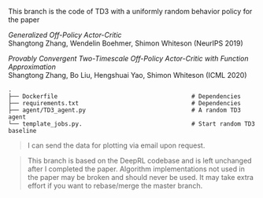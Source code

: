 This branch is the code of TD3 with a uniformly random behavior policy for the paper

*Generalized Off-Policy Actor-Critic* \
Shangtong Zhang, Wendelin Boehmer, Shimon Whiteson (NeurIPS 2019)

*Provably Convergent Two-Timescale Off-Policy Actor-Critic with Function Approximation* \
Shangtong Zhang, Bo Liu, Hengshuai Yao, Shimon Whiteson (ICML 2020)

    .
    ├── Dockerfile                                      # Dependencies
    ├── requirements.txt                                # Dependencies
    ├── agent/TD3_agent.py                              # A random TD3 agent
    └── template_jobs.py.                               # Start random TD3 baseline

> I can send the data for plotting via email upon request.

> This branch is based on the DeepRL codebase and is left unchanged after I completed the paper. Algorithm implementations not used in the paper may be broken and should never be used. It may take extra effort if you want to rebase/merge the master branch.